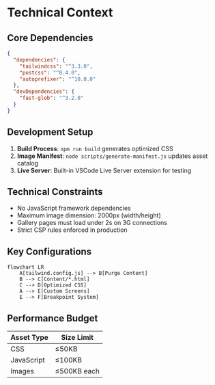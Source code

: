 # Technical Context

## Core Dependencies
```json
{
  "dependencies": {
    "tailwindcss": "^3.3.0",
    "postcss": "^8.4.0",
    "autoprefixer": "^10.0.0"
  },
  "devDependencies": {
    "fast-glob": "^3.2.0"
  }
}
```

## Development Setup
1. **Build Process**: `npm run build` generates optimized CSS
2. **Image Manifest**: `node scripts/generate-manifest.js` updates asset catalog
3. **Live Server**: Built-in VSCode Live Server extension for testing

## Technical Constraints
- No JavaScript framework dependencies
- Maximum image dimension: 2000px (width/height)
- Gallery pages must load under 2s on 3G connections
- Strict CSP rules enforced in production

## Key Configurations
```mermaid
flowchart LR
    A[tailwind.config.js] --> B[Purge Content]
    B --> C[Content/*.html]
    C --> D[Optimized CSS]
    A --> E[Custom Screens]
    E --> F[Breakpoint System]
```

## Performance Budget
| Asset Type | Size Limit |
|------------|------------|
| CSS        | ≤50KB      |
| JavaScript | ≤100KB     |
| Images     | ≤500KB each|
